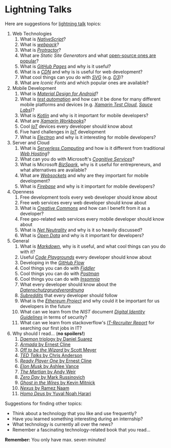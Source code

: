 # Lightning Talks

Here are suggestions for [lightning talk](https://en.wikipedia.org/wiki/Lightning_talk) topics:

1. Web Technologies
    1. What is [*NativeScript*](https://www.nativescript.org/)?
    1. What is [*webpack*](https://webpack.js.org/)?
    1. What is [*Protractor*](https://angular.io/guide/testing#tools-and-technologies)?
    1. What are *Static Site Generators* and what [open-source ones are popular](https://www.staticgen.com/)?
    1. What is [*GitHub Pages*](https://pages.github.com/) and why is it useful?
    1. What is a [*CDN*](https://en.wikipedia.org/wiki/Content_delivery_network) and why is is useful for web development?
    1. What cool things can you do with [*SVG*](https://developer.mozilla.org/en-US/docs/Web/SVG) (e.g. [*D3*](https://d3js.org/))?
    1. What are *Iconic Fonts* and which popular ones are available?
1. Mobile Development
    1. What is [*Material Design for Android*](https://developer.android.com/design/material/index.html)?
    1. What is [*test automation*](https://en.wikipedia.org/wiki/Test_automation) and how can it be done for many different mobile platforms and devices (e.g. [*Xamarin Test Cloud*](https://www.xamarin.com/test-cloud), [*Sauce Labs*](https://saucelabs.com/))?
    1. What is [*Kotlin*](https://kotlinlang.org/) and why is it important for mobile developers?
    1. What are [*Xamarin Workbooks*](https://developer.xamarin.com/guides/cross-platform/workbooks/)?
    1. Cool [*IoT*](https://en.wikipedia.org/wiki/Internet_of_things) devices every developer should know about
    1. Five hard challenges in [*IoT*](https://en.wikipedia.org/wiki/Internet_of_things) development
    1. What is [*Electron*](https://electron.atom.io/) and why is it interesting for mobile developers?
1. Server and Cloud
    1. What is [*Serverless Computing*](https://en.wikipedia.org/wiki/Serverless_computing) and how is it different from traditional [*Web Hosting*](https://en.wikipedia.org/wiki/Web_hosting_service)?
    1. What can you do with Microsoft's [*Cognitive Services*](https://azure.microsoft.com/en-us/services/cognitive-services/)?
    1. What is Microsoft [*BizSpark*](https://bizspark.microsoft.com/), why is it useful for entrepreneurs, and what alternatives are available?
    1. What are [*Websockets*](https://en.wikipedia.org/wiki/WebSocket) and why are they important for mobile development?
    1. What is [*Firebase*](https://firebase.google.com/) and why is it important for mobile developers?
1. Openness
    1. Free development tools every web developer should know about
    1. Free web services every web developer should know about
    1. What is [*Creative Commons*](https://creativecommons.org/) and how can I benefit from it as a developer?
    1. Free geo-related web services every mobile developer should know about
    1. What is [*Net Neutrality*](https://en.wikipedia.org/wiki/Net_neutrality) and why is it so heavily discussed?
    1. What is [*Open Data*](https://en.wikipedia.org/wiki/Open_data) and why is it important for developers?
1. General
    1. What is [*Markdown*](https://daringfireball.net/projects/markdown/), why is it useful, and what cool things can you do with it?
    1. Useful [*Code Playgrounds*](https://en.wikipedia.org/wiki/Comparison_of_online_source_code_playgrounds) every developer should know about
    1. Developing in the [*GitHub Flow*](https://guides.github.com/introduction/flow/)
    1. Cool things you can do with [*Fiddler*](http://www.telerik.com/fiddler)
    1. Cool things you can do with [*Postman*](https://www.getpostman.com/)
    1. Cool things you can do with [*Insomnia*](https://insomnia.rest/)
    1. What every developer should know about the [*Datenschutzgrundverordnung*](https://de.wikipedia.org/wiki/Datenschutz-Grundverordnung)
    1. [*Subreddits*](https://www.reddit.com/reddits/) that every developer should follow
    1. What is the [*Ethereum Project*](https://www.ethereum.org/) and why could it be important for us developers in the future
    1. What can we learn from the *NIST* document [*Digital Identity Guidelines*](http://nvlpubs.nist.gov/nistpubs/SpecialPublications/NIST.SP.800-63b.pdf) in terms of security?
    1. What can we learn from stackoverflow's [*IT-Recruiter Report*](https://www.stackoverflowbusiness.com/de/talent/ressourcen/der-stack-overflow-it-recruiter-report-2017) for searching our first jobs in IT?
1. Why should I read... (**no spoilers!**)
    1. [*Daemon* triology by Daniel Suarez](https://www.amazon.de/Daemon-Daniel-Suarez/dp/0451228731/ref=sr_1_2?ie=UTF8&qid=1500878463&sr=8-2&keywords=daniel+suarez+daemon)
    1. [*Armada* by Ernest Cline](https://www.amazon.de/Armada-Ernest-Cline/dp/0099586746/ref=sr_1_2?ie=UTF8&qid=1500878895&sr=8-2&keywords=armada+ernest+cline)
    1. [*Off to be the Wizard* by Scott Meyer](https://www.amazon.de/Off-Wizard-Magic-2-0-Band/dp/1612184715/ref=sr_1_1?s=books-intl-de&ie=UTF8&qid=1500879290&sr=1-1&keywords=off+to+be+the+wizard)
    1. [*TED Talks* by Chris Anderson](https://www.amazon.de/TED-Talks-official-public-speaking/dp/1472244443/ref=sr_1_2?ie=UTF8&qid=1500879361&sr=8-2&keywords=ted+talks)
    1. [*Ready Player One* by Ernest Cline](https://www.amazon.de/Ready-Player-One-Ernest-Cline/dp/0099560437/ref=sr_1_1?s=books-intl-de&ie=UTF8&qid=1500879569&sr=1-1&keywords=ready+player+one)
    1. [*Elon Musk* by Ashlee Vance](https://www.amazon.de/Elon-Musk-SpaceX-Fantastic-Future/dp/0062469673/ref=sr_1_1?s=books-intl-de&ie=UTF8&qid=1500879616&sr=1-1&keywords=elon+musk)
    1. [*The Martian* by Andy Weir](https://www.amazon.de/Martian-Movie-Tie-EXPORT-Novel/dp/1101905557/ref=sr_1_1?s=books-intl-de&ie=UTF8&qid=1500879660&sr=1-1&keywords=the+martian)
    1. [*Zero Day* by Mark Russinovich](https://www.amazon.de/Zero-Day-Novel-Mark-Russinovich/dp/1250007305/ref=sr_1_3?s=books-intl-de&ie=UTF8&qid=1500879702&sr=1-3&keywords=russinovich)
    1. [*Ghost in the Wires* by Kevin Mitnick](https://www.amazon.de/Ghost-Wires-Adventures-Worlds-Wanted/dp/0316212180/ref=sr_1_1?s=books-intl-de&ie=UTF8&qid=1500879747&sr=1-1&keywords=ghost+in+the+wire)
    1. [*Nexus* by Ramez Naam](https://www.amazon.de/Nexus-Arc-Book-1/dp/0857665502/ref=sr_1_2?s=books-intl-de&ie=UTF8&qid=1500879826&sr=1-2&keywords=nexus)
    1. [*Homo Deus* by Yuval Noah Harari](https://www.amazon.de/Homo-Deus-Brief-History-Tomorrow/dp/1784703931/ref=tmm_pap_swatch_0?_encoding=UTF8&qid=1502971002&sr=8-2)

Suggestions for finding other topics:

* Think about a technology that you like and use frequently?
* Have you learned something interesting during an internship?
* What technology is currently all over the news?
* Remember a fascinating technology-related book that you read...

**Remember:** You only have max. seven minutes!
